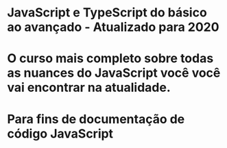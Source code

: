 # JavaScript e TypeScript do básico ao avançado - Atualizado para 2020 


# O curso mais completo sobre todas as nuances do JavaScript você você vai encontrar na atualidade.


# Para fins de documentação de código JavaScript


